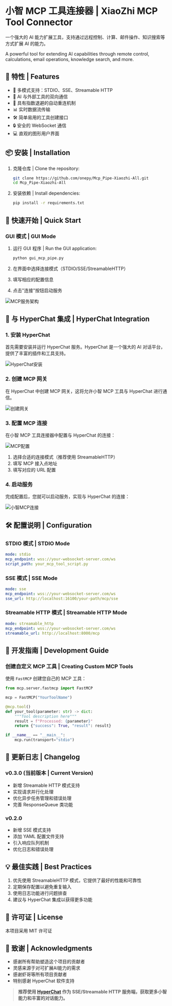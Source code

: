 # 小智 MCP 工具连接器 | XiaoZhi MCP Tool Connector

一个强大的 AI 能力扩展工具，支持通过远程控制、计算、邮件操作、知识搜索等方式扩展 AI 的能力。

A powerful tool for extending AI capabilities through remote control, calculations, email operations, knowledge search, and more.

## 🌟 特性 | Features

- 🎯 多模式支持：STDIO、SSE、Streamable HTTP
- 🔌 AI 与外部工具的双向通信
- 🔄 具有指数退避的自动重连机制
- 📊 实时数据流传输
- 🛠️ 简单易用的工具创建接口
- 🔒 安全的 WebSocket 通信
- 💻 直观的图形用户界面

## 📦 安装 | Installation

1. 克隆仓库 | Clone the repository:
   ```bash
   git clone https://github.com/onepy/Mcp_Pipe-Xiaozhi-All.git
   cd Mcp_Pipe-Xiaozhi-All
   ```

2. 安装依赖 | Install dependencies:
   ```bash
   pip install -r requirements.txt
   ```

## 🚀 快速开始 | Quick Start

### GUI 模式 | GUI Mode

1. 运行 GUI 程序 | Run the GUI application:
   ```bash
   python gui_mcp_pipe.py
   ```

2. 在界面中选择连接模式（STDIO/SSE/StreamableHTTP）
3. 填写相应的配置信息
4. 点击"连接"按钮启动服务

![MCP服务架构](doc_img/mcp_services.png)

## 🔗 与 HyperChat 集成 | HyperChat Integration

### 1. 安装 HyperChat

首先需要安装并运行 HyperChat 服务。HyperChat 是一个强大的 AI 对话平台，提供了丰富的插件和工具支持。

![HyperChat安装](doc_img/hyperchat_install.png.png)

### 2. 创建 MCP 网关

在 HyperChat 中创建 MCP 网关，这将允许小智 MCP 工具与 HyperChat 进行通信。

![创建网关](doc_img/create_gateway.png)

### 3. 配置 MCP 连接

在小智 MCP 工具连接器中配置与 HyperChat 的连接：

![MCP配置](doc_img/mcp_pipe_config.png)

1. 选择合适的连接模式（推荐使用 StreamableHTTP）
2. 填写 MCP 接入点地址
3. 填写对应的 URL 配置

### 4. 启动服务

完成配置后，您就可以启动服务，实现与 HyperChat 的连接：

![小智MCP连接](doc_img/xiaozhi_mcp.png)

## 🛠️ 配置说明 | Configuration

### STDIO 模式 | STDIO Mode
```yaml
mode: stdio
mcp_endpoint: wss://your-websocket-server.com/ws
script_path: your_mcp_tool_script.py
```

### SSE 模式 | SSE Mode
```yaml
mode: sse
mcp_endpoint: wss://your-websocket-server.com/ws
sse_url: http://localhost:16100/your-path/mcp/sse
```

### Streamable HTTP 模式 | Streamable HTTP Mode
```yaml
mode: streamable_http
mcp_endpoint: wss://your-websocket-server.com/ws
streamable_url: http://localhost:8000/mcp
```

## 📝 开发指南 | Development Guide

### 创建自定义 MCP 工具 | Creating Custom MCP Tools

使用 `FastMCP` 创建您自己的 MCP 工具：

```python
from mcp.server.fastmcp import FastMCP

mcp = FastMCP("YourToolName")

@mcp.tool()
def your_tool(parameter: str) -> dict:
    """Tool description here"""
    result = f"Processed: {parameter}"
    return {"success": True, "result": result}

if __name__ == "__main__":
    mcp.run(transport="stdio")
```

## 🔄 更新日志 | Changelog

### v0.3.0 (当前版本 | Current Version)
- 新增 Streamable HTTP 模式支持
- 实现请求并行化处理
- 优化异步任务管理和错误处理
- 完善 ResponseQueue 类功能

### v0.2.0
- 新增 SSE 模式支持
- 添加 YAML 配置文件支持
- 引入响应队列机制
- 优化日志和错误处理

## 💡 最佳实践 | Best Practices

1. 优先使用 StreamableHTTP 模式，它提供了最好的性能和可靠性
2. 定期保存配置以避免重复输入
3. 使用日志功能进行问题排查
4. 建议与 HyperChat 集成以获得更多功能


## 📄 许可证 | License

本项目采用 MIT 许可证

## 🙏 致谢 | Acknowledgments
- 感谢所有帮助塑造这个项目的贡献者
- 灵感来源于对可扩展AI能力的需求
- 感谢虾哥等所有项目贡献者
- 特别感谢 HyperChat 软件支持


> **推荐使用 [HyperChat](https://github.com/BigSweetPotatoStudio/HyperChat) 作为 SSE/Streamable HTTP 服务端，获取更多小智能力和丰富的对话能力。**